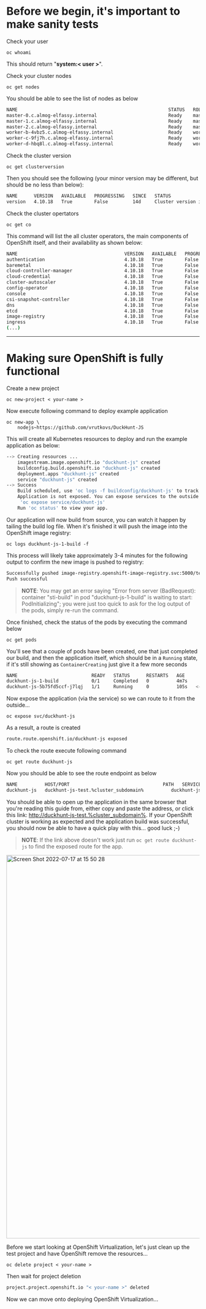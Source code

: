 # Before we begin, it's important to make sanity tests

Check your user

```execute
oc whoami
```
This should return "**system:< user >**".

Check your cluster nodes

```execute
oc get nodes
```

You should be able to see the list of nodes as below

~~~bash
NAME                                                       STATUS   ROLES    AGE   VERSION
master-0.c.almog-elfassy.internal                          Ready    master   14d   v1.23.5+3afdacb
master-1.c.almog-elfassy.internal                          Ready    master   14d   v1.23.5+3afdacb
master-2.c.almog-elfassy.internal                          Ready    master   14d   v1.23.5+3afdacb
worker-b-4vbz5.c.almog-elfassy.internal                    Ready    worker   14d   v1.23.5+3afdacb
worker-c-9fj7h.c.almog-elfassy.internal                    Ready    worker   14d   v1.23.5+3afdacb
worker-d-hbq8l.c.almog-elfassy.internal                    Ready    worker   14d   v1.23.5+3afdacb
~~~


Check the cluster version 

```execute
oc get clusterversion
```

Then you should see the following (your minor version may be different, but should be no less than below):

~~~bash
NAME      VERSION   AVAILABLE   PROGRESSING   SINCE   STATUS
version   4.10.18   True        False         14d     Cluster version is 4.10.18
~~~

Check the cluster opertators

```execute
oc get co
```
This command will list the all cluster operators, the main components of OpenShift itself, and their availability as shown below:

~~~bash
NAME                                       VERSION   AVAILABLE   PROGRESSING   DEGRADED   SINCE   MESSAGE
authentication                             4.10.18   True        False         False      14d
baremetal                                  4.10.18   True        False         False      14d
cloud-controller-manager                   4.10.18   True        False         False      14d
cloud-credential                           4.10.18   True        False         False      14d
cluster-autoscaler                         4.10.18   True        False         False      14d
config-operator                            4.10.18   True        False         False      14d
console                                    4.10.18   True        False         False      14d
csi-snapshot-controller                    4.10.18   True        False         False      14d
dns                                        4.10.18   True        False         False      14d
etcd                                       4.10.18   True        False         False      14d
image-registry                             4.10.18   True        False         False      114m
ingress                                    4.10.18   True        False         False      14d
(...)
~~~

----

# Making sure OpenShift is fully functional

Create a new project 

```execute
oc new-project < your-name >
```

Now execute following command to deploy example application

```execute
oc new-app \
	nodejs~https://github.com/vrutkovs/DuckHunt-JS
```

This will create all Kubernetes resources to deploy and run the example application as below:

~~~bash
--> Creating resources ...
    imagestream.image.openshift.io "duckhunt-js" created
    buildconfig.build.openshift.io "duckhunt-js" created
    deployment.apps "duckhunt-js" created
    service "duckhunt-js" created
--> Success
    Build scheduled, use 'oc logs -f buildconfig/duckhunt-js' to track its progress.
    Application is not exposed. You can expose services to the outside world by executing one or more of the commands below:
     'oc expose service/duckhunt-js'
    Run 'oc status' to view your app.
~~~


Our application will now build from source, you can watch it happen by tailing the build log file. When it's finished it will push the image into the OpenShift image registry:

```execute
oc logs duckhunt-js-1-build -f
```

This process will likely take approximately 3-4 minutes for the following output to confirm the new image is pushed to registry:

~~~bash
Successfully pushed image-registry.openshift-image-registry.svc:5000/test/duckhunt-js@sha256:c4e64bc633ae09ce0f2f2f6de2ca9eaca8e11dc5b335301a2be78216df4b6929
Push successful
~~~

> **NOTE**: You may get an error saying "Error from server (BadRequest): container "sti-build" in pod "duckhunt-js-1-build" is waiting to start: PodInitializing"; you were just too quick to ask for the log output of the pods, simply re-run the command.

Once finished, check the status of the pods by executing the command below

```execute
oc get pods 
```

You'll see that a couple of pods have been created, one that just completed our build, and then the application itself, which should be in a `Running` state, if it's still showing as `ContainerCreating` just give it a few more seconds


~~~bash
NAME                           READY   STATUS      RESTARTS   AGE
duckhunt-js-1-build            0/1     Completed   0          4m7s
duckhunt-js-5b75fd5ccf-j7lqj   1/1     Running     0          105s   <-- this is our app!
~~~

Now expose the application (via the service) so we can route to it from the outside...

```execute
oc expose svc/duckhunt-js
```

As a result, a route is created

~~~bash
route.route.openshift.io/duckhunt-js exposed
~~~

To check the route execute following command

```execute
oc get route duckhunt-js
```

Now you should be able to see the route endpoint as below

~~~bash
NAME          HOST/PORT                                  PATH   SERVICES      PORT       TERMINATION   WILDCARD
duckhunt-js   duckhunt-js-test.%cluster_subdomain%          duckhunt-js   8080-tcp                 None
~~~

You should be able to open up the application in the same browser that you're reading this guide from, either copy and paste the address, or click this link: [http://duckhunt-js-test.%cluster_subdomain%](http://duckhunt-js-test.%cluster_subdomain%). If your OpenShift cluster is working as expected and the application build was successful, you should now be able to have a quick play with this... good luck ;-)
> **NOTE**: If the link above doesn't work just run `oc get route duckhunt-js` to find the exposed route for the app. 

<img width="1000" alt="Screen Shot 2022-07-17 at 15 50 28" src="https://user-images.githubusercontent.com/64369864/179399155-f31e6051-46ca-490c-b07e-6e5e7138c41b.png">

Before we start looking at OpenShift Virtualization, let's just clean up the test project and have OpenShift remove the resources...

```execute
oc delete project < your-name >
```

Then wait for project deletion

~~~bash
project.project.openshift.io "< your-name >" deleted
~~~

Now we can move onto deploying OpenShift Virtualization...

